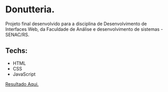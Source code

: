 # Donutteria.
 Projeto final desenvolvido para a disciplina de Desenvolvimento de Interfaces Web, da Faculdade de Análise e desenvolvimento de sistemas - SENAC/RS.

## Techs:

*  HTML
*  CSS
*  JavaScript

<a href="https://gabrielvictoria96.github.io/Donutteria/html/" target="_blank">Resultado Aqui.</a>
